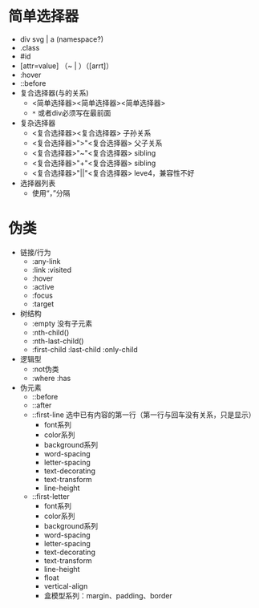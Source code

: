 # 简单选择器
  * div svg | a (namespace?)
  * .class
  * #id
  * [attr=value] （~ | ）（[arrt]）
  * :hover
  * ::before
* 复合选择器(与的关系)
  * <简单选择器><简单选择器><简单选择器>
  * `*` 或者div必须写在最前面
* 复杂选择器
  * <复合选择器><sp><复合选择器>   子孙关系
  * <复合选择器>">"<复合选择器>       父子关系
  * <复合选择器>"~"<复合选择器>       sibling
  * <复合选择器>"+"<复合选择器>       sibling
  * <复合选择器>"||"<复合选择器>       leve4，兼容性不好
* 选择器列表
  * 使用“，”分隔

# 伪类

  * 链接/行为
    * :any-link
    * :link      :visited
    * :hover
    * :active
    * :focus
    * :target
  * 树结构
    * :empty           没有子元素
    * :nth-child()
    * :nth-last-child()
    * :first-child :last-child :only-child
  * 逻辑型
    * :not伪类
    * :where      :has
* 伪元素
  * ::before
  * ::after
  * ::first-line   选中已有内容的第一行（第一行与回车没有关系，只是显示）
    * font系列
    * color系列
    * background系列
    * word-spacing
    * letter-spacing
    * text-decorating
    * text-transform
    * line-height
  * ::first-letter
    * font系列
    * color系列
    * background系列
    * word-spacing
    * letter-spacing
    * text-decorating
    * text-transform
    * line-height
    * float
    * vertical-align
    * 盒模型系列：margin、padding、border
